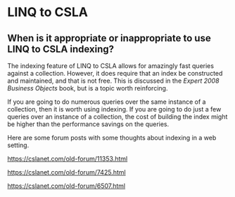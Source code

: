 # LINQ to CSLA

## When is it appropriate or inappropriate to use LINQ to CSLA indexing?

The indexing feature of LINQ to CSLA allows for amazingly fast queries against a collection. However, it does require that an index be constructed and maintained, and that is not free. This is discussed in the _Expert 2008 Business Objects_ book, but is a topic worth reinforcing.

If you are going to do numerous queries over the same instance of a collection, then it is worth using indexing. If you are going to do just a few queries over an instance of a collection, the cost of building the index might be higher than the performance savings on the queries.

Here are some forum posts with some thoughts about indexing in a web setting.

https://cslanet.com/old-forum/11353.html

https://cslanet.com/old-forum/7425.html

https://cslanet.com/old-forum/6507.html
